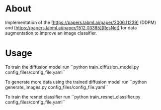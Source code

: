 # About

Implementation of the [https://papers.labml.ai/paper/2006.11239] (DDPM) and [https://papers.labml.ai/paper/1512.03385](ResNet) for data augmentation to
improve an image classifier. 

# Usage

To train the diffusion model run ``python train_diffusion_model.py config_files/config_file.yaml´´

To generate more data using the trained diffusion model run ``python generate_images.py config_files/config_file.yaml´´

To train the resnet classifier run ``python train_resnet_classifier.py config_files/config_file.yaml´´

